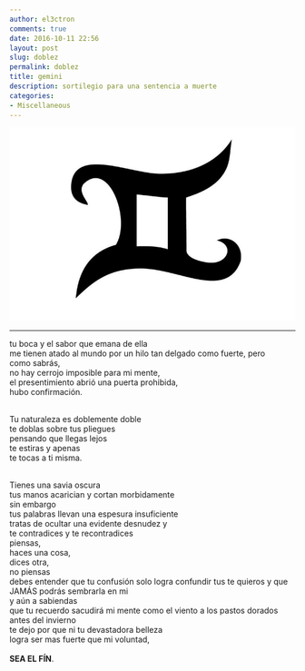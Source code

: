 ```yaml
---
author: el3ctron
comments: true
date: 2016-10-11 22:56
layout: post
slug: doblez
permalink: doblez
title: gemini
description: sortilegio para una sentencia a muerte
categories:
- Miscellaneous
---
```


[![doblez](/wp-content/uploads/por_tema/arte/geminis.jpg)](/doblez "sortilegio para una sentencia a muerte... [CLICK PARA ENTRAR AL ARTÍCULO]")

<!-- more -->
---

tu boca y el sabor que emana de ella<br>
me tienen atado al mundo por un hilo tan delgado como fuerte,
pero<br>
como sabrás,<br>
no hay cerrojo imposible para mi mente,<br>
el presentimiento abrió una puerta prohibida,<br>
hubo confirmación.<br><br>

Tu naturaleza es doblemente doble<br>
te doblas sobre tus pliegues<br>
pensando que llegas lejos<br>
te estiras y apenas<br>
te tocas a ti misma.<br><br>

Tienes una savia oscura<br>
tus manos acarician y cortan morbidamente<br>
sin embargo<br>
tus palabras llevan una espesura insuficiente<br>
tratas de ocultar una evidente desnudez y<br>
te contradices y te recontradices<br>
piensas,<br>
haces una cosa,<br>
dices otra,<br>
no piensas<br>
debes entender que tu confusión solo logra confundir tus te quieros y que JAMÁS podrás sembrarla en mi<br>
y aún a sabiendas<br>
que tu recuerdo sacudirá mi mente como el viento a los pastos dorados antes del invierno<br>
te dejo por que ni tu devastadora belleza<br>
logra ser mas fuerte que mi voluntad,<br><br>
**SEA EL FÍN**.<br><br><br><br><br><br>
